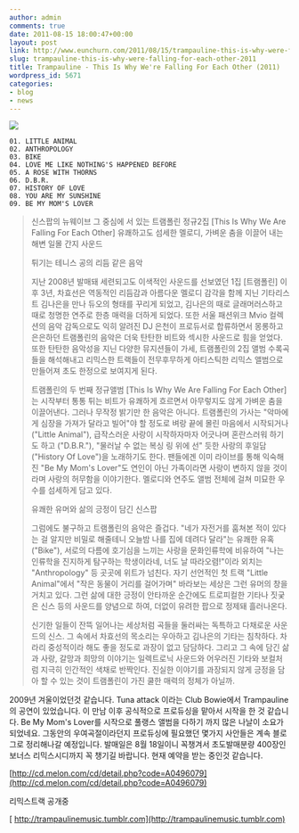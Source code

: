 ```yaml
---
author: admin
comments: true
date: 2011-08-15 18:00:47+00:00
layout: post
link: http://www.eunchurn.com/2011/08/15/trampauline-this-is-why-were-falling-for-each-other-2011/
slug: trampauline-this-is-why-were-falling-for-each-other-2011
title: Trampauline - This Is Why We're Falling For Each Other (2011)
wordpress_id: 5671
categories:
- blog
- news
---
```


[![](http://www.eunchurn.com/wp-content/uploads/2011/08/cover-300x297.png)](http://www.eunchurn.com/wp-content/uploads/2011/08/cover.png)

    
    01. LITTLE ANIMAL
    02. ANTHROPOLOGY
    03. BIKE
    04. LOVE ME LIKE NOTHING'S HAPPENED BEFORE
    05. A ROSE WITH THORNS
    06. D.B.R.
    07. HISTORY OF LOVE
    08. YOU ARE MY SUNSHINE
    09. BE MY MOM'S LOVER







<blockquote>신스팝의 뉴웨이브 그 중심에 서 있는 트램폴린 정규2집 [This Is Why We Are Falling For Each Other] 유쾌하고도 섬세한 멜로디, 가벼운 춤을 이끌어 내는 해변 일몰 간지 사운드

튀기는 테니스 공의 리듬 같은 음악

지난 2008년 발매돼 세련되고도 이색적인 사운드를 선보였던 1집 [트램폴린] 이후 3년, 차효선은 역동적인 리듬감과 아름다운 멜로디 감각을 함께 지닌 기타리스트 김나은을 만나 듀오의 형태를 꾸리게 되었고, 김나은의 때로 글래머러스하고 때로 청명한 연주로 한층 매력을 더하게 되었다. 또한 서울 패션위크 Mvio 컬렉션의 음악 감독으로도 익히 알려진 DJ 은천이 프로듀서로 합류하면서 몽롱하고 은은하던 트램폴린의 음악은 더욱 탄탄한 비트와 섹시한 사운드로 힘을 얻었다. 또한 탄탄한 음악성을 지닌 다양한 뮤지션들이 가세, 트램폴린의 2집 앨범 수록곡들을 해석해내고 리믹스한 트랙들이 전무후무하게 아티스틱한 리믹스 앨범으로 만들어져 초도 한정으로 보여지게 된다.

트램폴린의 두 번째 정규앨범 [This Is Why We Are Falling For Each Other]는 시작부터 통통 튀는 비트가 유쾌하게 흐르면서 아무렇지도 않게 가벼운 춤을 이끌어낸다. 그러나 무작정 밝기만 한 음악은 아니다. 트램폴린의 가사는 "악마에게 심장을 가져가 달라고 빌어"야 할 정도로 벼랑 끝에 몰린 마음에서 시작되거나 ("Little Animal"), 급작스러운 사랑이 시작하자마자 어긋나며 혼란스러워 하기도 하고 ("D.B.R."), "물러날 수 없는 복싱 링 위에 선" 듯한 사랑의 후일담("History Of Love")을 노래하기도 한다. 팬들에겐 이미 라이브를 통해 익숙해진 "Be My Mom's Lover"도 연인이 아닌 가족이라면 사랑이 변하지 않을 것이라며 사랑의 허무함을 이야기한다. 멜로디와 연주도 앨범 전체에 걸쳐 미묘한 우수를 섬세하게 담고 있다.

유쾌한 유머와 삶의 긍정이 담긴 신스팝

그럼에도 불구하고 트램폴린의 음악은 즐겁다. "네가 자전거를 훔쳐본 적이 있다는 걸 알지만 비밀로 해줄테니 오늘밤 나를 집에 데려다 달라"는 유쾌한 유혹("Bike"), 서로의 다름에 호기심을 느끼는 사랑을 문화인류학에 비유하여 "나는 인류학을 진지하게 탐구하는 학생이라네, 너도 날 따라오렴!"이라 외치는 "Anthropology" 등 곳곳에 위트가 넘친다. 자기 선언적인 첫 트랙 "Little Animal"에서 "작은 동물이 거리를 걸어가며" 바라보는 세상은 그런 유머의 창을 거치고 있다. 그런 삶에 대한 긍정이 안타까운 순간에도 트로피컬한 기타나 짓궂은 신스 등의 사운드를 양념으로 하여, 더없이 유려한 팝으로 정제돼 흘러나온다.

신기한 일들이 잔뜩 일어나는 세상처럼 곡들을 둘러싸는 독특하고 다채로운 사운드의 신스. 그 속에서 차효선의 목소리는 우아하고 김나은의 기타는 침착하다. 차라리 중성적이라 해도 좋을 정도로 과장이 없고 담담하다. 그리고 그 속에 담긴 삶과 사랑, 갈망과 희망의 이야기는 일렉트로닉 사운드와 어우러진 기타와 보컬처럼 지극히 인간적인 색채로 반짝인다. 진실한 이야기를 과장되지 않게 긍정을 담아 할 수 있는 것이 트램폴린이 가진 쿨한 매력의 정체가 아닐까.
</blockquote>






2009년 겨울이었던것 같습니다. Tuna attack 이라는 Club Bowie에서 Trampauline의 공연이 있었습니다. 이 만남 이후 공식적으로 프로듀싱을 맡아서 시작을 한 것 같습니다. Be My Mom's Lover를 시작으로 풀랭스 앨범을 다하기 까지 많은 나날이 소요가 되었네요. 그동안의 우여곡절이라던지 프로듀싱에 필요했던 몇가지 사안들은 계속 블로그로 정리해나갈 예정입니다. 발매일은 8월 18일이니 꼭챙겨서 초도발매분량 400장인 보너스 리믹스시디까지 꼭 챙기길 바랍니다. 현재 예약을 받는 중인것 같습니다.

[http://cd.melon.com/cd/detail.php?code=A0496079](http://cd.melon.com/cd/detail.php?code=A0496079)

리믹스트랙 공개중

[ http://trampaulinemusic.tumblr.com](http://trampaulinemusic.tumblr.com)
